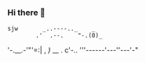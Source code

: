 ### Hi there 👋

<!--
**Shmoofs/Shmoofs** is a ✨ _special_ ✨ repository because its `README.md` (this file) appears on your GitHub profile.

Here are some ideas to get you started:

- 🎓 I'm a Software Engineering Student.
- 🔭 I’m currently working on making a calculator discord bot! 
- 🌱 I’m currently learning Java and C#.
- 📫 How to reach me: ask for my discord or my email address
- 😄 Pronouns: he/him
- ⚡ Fun fact: I have a unicorn stuffie (appropriately named Sir.Oreo-Timtams I) that helps me with programming
-->

    sjw       _..----.._    _
            .'  .--.    "-.(0)_
'-.__.-'"'=:|   ,  _)_ \__ . c\'-.. 
             '''------'---''---'-"
